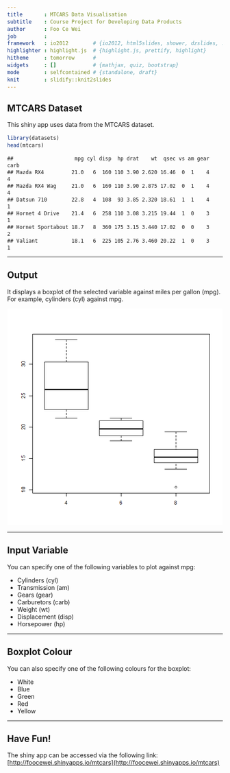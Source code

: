 ```yaml
---
title       : MTCARS Data Visualisation
subtitle    : Course Project for Developing Data Products
author      : Foo Ce Wei
job         : 
framework   : io2012        # {io2012, html5slides, shower, dzslides, ...}
highlighter : highlight.js  # {highlight.js, prettify, highlight}
hitheme     : tomorrow      # 
widgets     : []            # {mathjax, quiz, bootstrap}
mode        : selfcontained # {standalone, draft}
knit        : slidify::knit2slides
---
```


## MTCARS Dataset
This shiny app uses data from the MTCARS dataset.

```r
library(datasets)
head(mtcars)
```

```
##                    mpg cyl disp  hp drat    wt  qsec vs am gear carb
## Mazda RX4         21.0   6  160 110 3.90 2.620 16.46  0  1    4    4
## Mazda RX4 Wag     21.0   6  160 110 3.90 2.875 17.02  0  1    4    4
## Datsun 710        22.8   4  108  93 3.85 2.320 18.61  1  1    4    1
## Hornet 4 Drive    21.4   6  258 110 3.08 3.215 19.44  1  0    3    1
## Hornet Sportabout 18.7   8  360 175 3.15 3.440 17.02  0  0    3    2
## Valiant           18.1   6  225 105 2.76 3.460 20.22  1  0    3    1
```

---

## Output
It displays a boxplot of the selected variable against miles per gallon (mpg).
For example, cylinders (cyl) against mpg.

![plot of chunk unnamed-chunk-2](assets/fig/unnamed-chunk-2-1.png) 

---

## Input Variable
You can specify one of the following variables to plot against mpg:
* Cylinders (cyl)
* Transmission (am)
* Gears (gear)
* Carburetors (carb)
* Weight (wt)
* Displacement (disp)
* Horsepower (hp)

---

## Boxplot Colour
You can also specify one of the following colours for the boxplot:
* White
* Blue
* Green
* Red
* Yellow

---

## Have Fun!
The shiny app can be accessed via the following link:
[http://foocewei.shinyapps.io/mtcars](http://foocewei.shinyapps.io/mtcars)
